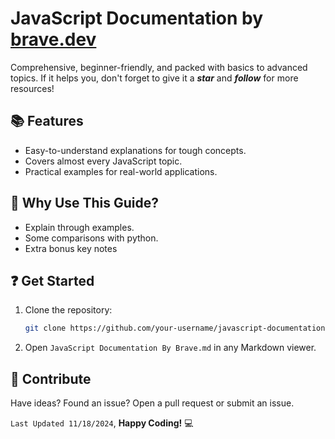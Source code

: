 # **JavaScript Documentation by [brave.dev](https://bravey.dev)**  

Comprehensive, beginner-friendly, and packed with basics to advanced topics.
If it helps you, don't forget to give it a ***star*** and ***follow*** for more resources!

## 📚 **Features**  
- Easy-to-understand explanations for tough concepts.  
- Covers almost every JavaScript topic.  
- Practical examples for real-world applications.

## 💬 **Why Use This Guide?**
- Explain through examples.
- Some comparisons with python.
- Extra bonus key notes

## ❓ **Get Started**  
1. Clone the repository:  
   ```bash  
   git clone https://github.com/your-username/javascript-documentation-by-brave.git  
   ```  
2. Open `JavaScript Documentation By Brave.md` in any Markdown viewer.  

## **📩 Contribute**  
Have ideas? Found an issue? Open a pull request or submit an issue.  

`Last Updated 11/18/2024`, **Happy Coding!** 💻  

